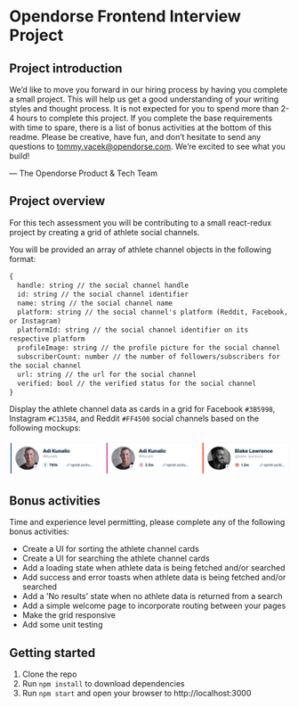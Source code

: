# Opendorse Frontend Interview Project

## Project introduction

We’d like to move you forward in our hiring process by having you complete a small project.
This will help us get a good understanding of your writing styles and thought process. It is
not expected for you to spend more than 2-4 hours to complete this project. If you complete
the base requirements with time to spare, there is a list of bonus activities at the bottom
of this readme. Please be creative, have fun, and don’t hesitate to send any questions to
tommy.vacek@opendorse.com. We’re excited to see what you build!

— The Opendorse Product & Tech Team

## Project overview

For this tech assessment you will be contributing to a small react-redux project by
creating a grid of athlete social channels.

You will be provided an array of athlete channel objects in the following format:

```
{
  handle: string // the social channel handle
  id: string // the social channel identifier
  name: string // the social channel name
  platform: string // the social channel's platform (Reddit, Facebook, or Instagram)
  platformId: string // the social channel identifier on its respective platform
  profileImage: string // the profile picture for the social channel
  subscriberCount: number // the number of followers/subscribers for the social channel
  url: string // the url for the social channel
  verified: bool // the verified status for the social channel
}
```

Display the athlete channel data as cards in a grid for
Facebook `#3B5998`, Instagram `#C13584`, and Reddit `#FF4500` social channels
based on the following mockups:

![Mockup](src/assets/mockup.png?raw=true "mockup")

## Bonus activities

Time and experience level permitting, please complete any of the following bonus activities:

- Create a UI for sorting the athlete channel cards
- Create a UI for searching the athlete channel cards
- Add a loading state when athlete data is being fetched and/or searched
- Add success and error toasts when athlete data is being fetched and/or searched
- Add a 'No results' state when no athlete data is returned from a search
- Add a simple welcome page to incorporate routing between your pages
- Make the grid responsive
- Add some unit testing

## Getting started

1.  Clone the repo
2.  Run `npm install` to download dependencies
3.  Run `npm start` and open your browser to http://localhost:3000
